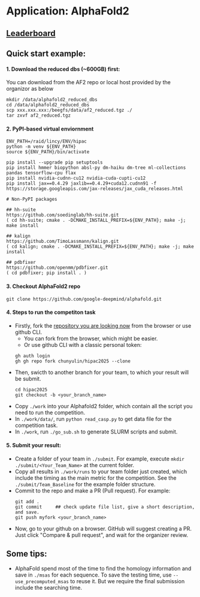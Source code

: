 # Application: AlphaFold2

## [Leaderboard](../leaderboard.md)

## Quick start example:

#### 1. Download the reduced dbs (~600GB) first:
You can download from the AF2 repo or local host provided by the organizor as below
```
mkdir /data/alphafold2_reduced_dbs
cd /data/alphafold2_reduced_dbs
scp xxx.xxx.xxx:/beegfs/data/af2_reduced.tgz ./
tar zxvf af2_reduced.tgz
```

#### 2. PyPI-based virtual enviornment
```
ENV_PATH=/raid/lincy/ENV/hipac
python -m venv ${ENV_PATH}
source ${ENV_PATH}/bin/activate

pip install --upgrade pip setuptools
pip install hmmer biopython absl-py dm-haiku dm-tree ml-collections pandas tensorflow-cpu flax
pip install nvidia-cudnn-cu12 nvidia-cuda-cupti-cu12
pip install jax==0.4.29 jaxlib==0.4.29+cuda12.cudnn91 -f https://storage.googleapis.com/jax-releases/jax_cuda_releases.html

# Non-PyPI packages

## hh-suite
https://github.com/soedinglab/hh-suite.git
( cd hh-suite; cmake . -DCMAKE_INSTALL_PREFIX=${ENV_PATH}; make -j; make install

## kalign
https://github.com/TimoLassmann/kalign.git
( cd kalign; cmake . -DCMAKE_INSTALL_PREFIX=${ENV_PATH}; make -j; make install

## pdbfixer
https://github.com/openmm/pdbfixer.git
( cd pdbfixer; pip install . )
```

#### 3. Checkout AlphaFold2 repo
```
git clone https://github.com/google-deepmind/alphafold.git
```

#### 4. Steps to run the competiton task
- Firstly, fork the [repository you are looking now](https://github.com/chunyulin/hipac2025.git) from the browser or use github CLI.
    - You can fork from the browser, which might be easier.
    - Or use github CLI with a classic personal token:
    ```
    gh auth login
    gh gh repo fork chunyulin/hipac2025 --clone
    ```
- Then, swicth to another branch for your team, to which your result will be submit.
    ```
    cd hipac2025
    git checkout -b <your_branch_name>
    ```
- Copy `./work` into your Alphafold2 folder, which contain all the script you need to run the competition.
- In `./work/data/`, run `python read_casp.py` to get data file for the competition task.
- In `./work`, run `./go_sub.sh` to generate SLURM scripts and submit.

#### 5. Submit your result:
- Create a folder of your team in `./submit`. For example, execute `mkdir ./submit/<Your_Team_Name>` at the current folder.
- Copy all results in `./work/runs` to your team folder just created, which include the timing as the main metric for the competition. See the `./submit/Team_Baseline` for the example folder structure.
- Commit to the repo and make a PR (Pull request). For example:
    ```
    git add .
    git commit     ## check update file list, give a short description, and save.
    git push myfork <your_branch_name>
    ```
- Now, go to your github on a browser. GitHub will suggest creating a PR. Just click "Compare & pull request", and wait for the organizer review.

## Some tips:
- AlphaFold spend most of the time to find the homology information and save in `./msas` for each sequence. To save the testing time, use `--use_precomputed_msas` to reuse it. But we require the final submission include the searching time.
